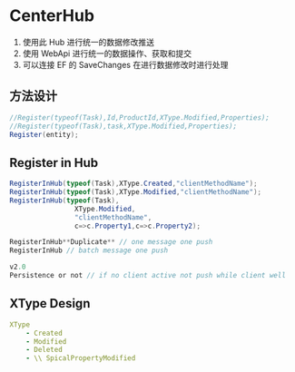 # CenterHub
1. 使用此 Hub 进行统一的数据修改推送
2. 使用 WebApi 进行统一的数据操作、获取和提交
3. 可以连接 EF 的 SaveChanges 在进行数据修改时进行处理


## 方法设计
``` c#
//Register(typeof(Task),Id,ProductId,XType.Modified,Properties);
//Register(typeof(Task),task,XType.Modified,Properties);
Register(entity);
```
## Register in Hub 
```C#
RegisterInHub(typeof(Task),XType.Created,"clientMethodName");
RegisterInHub(typeof(Task),XType.Modified,"clientMethodName");
RegisterInHub(typeof(Task),
                XType.Modified,
                "clientMethodName",
                c=>c.Property1,c=>c.Property2);

RegisterInHub**Duplicate** // one message one push
RegisterInHub // batch message one push
```
```c#
v2.0
Persistence or not // if no client active not push while client well
```
## XType Design
``` yml
XType
    - Created
    - Modified
    - Deleted
    - \\ SpicalPropertyModified
```

